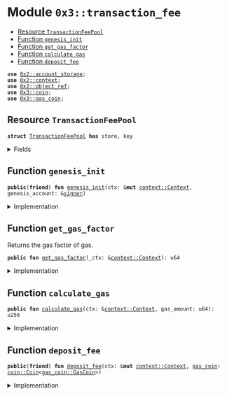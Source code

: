
<a name="0x3_transaction_fee"></a>

# Module `0x3::transaction_fee`



-  [Resource `TransactionFeePool`](#0x3_transaction_fee_TransactionFeePool)
-  [Function `genesis_init`](#0x3_transaction_fee_genesis_init)
-  [Function `get_gas_factor`](#0x3_transaction_fee_get_gas_factor)
-  [Function `calculate_gas`](#0x3_transaction_fee_calculate_gas)
-  [Function `deposit_fee`](#0x3_transaction_fee_deposit_fee)


<pre><code><b>use</b> <a href="">0x2::account_storage</a>;
<b>use</b> <a href="">0x2::context</a>;
<b>use</b> <a href="">0x2::object_ref</a>;
<b>use</b> <a href="coin.md#0x3_coin">0x3::coin</a>;
<b>use</b> <a href="gas_coin.md#0x3_gas_coin">0x3::gas_coin</a>;
</code></pre>



<a name="0x3_transaction_fee_TransactionFeePool"></a>

## Resource `TransactionFeePool`



<pre><code><b>struct</b> <a href="transaction_fee.md#0x3_transaction_fee_TransactionFeePool">TransactionFeePool</a> <b>has</b> store, key
</code></pre>



<details>
<summary>Fields</summary>


<dl>
<dt>
<code>fee: <a href="_ObjectRef">object_ref::ObjectRef</a>&lt;<a href="coin.md#0x3_coin_CoinStore">coin::CoinStore</a>&gt;</code>
</dt>
<dd>

</dd>
</dl>


</details>

<a name="0x3_transaction_fee_genesis_init"></a>

## Function `genesis_init`



<pre><code><b>public</b>(<b>friend</b>) <b>fun</b> <a href="transaction_fee.md#0x3_transaction_fee_genesis_init">genesis_init</a>(ctx: &<b>mut</b> <a href="_Context">context::Context</a>, genesis_account: &<a href="">signer</a>)
</code></pre>



<details>
<summary>Implementation</summary>


<pre><code><b>public</b>(<b>friend</b>) <b>fun</b> <a href="transaction_fee.md#0x3_transaction_fee_genesis_init">genesis_init</a>(ctx: &<b>mut</b> Context, genesis_account: &<a href="">signer</a>)  {
    <b>let</b> fee_store = <a href="coin.md#0x3_coin_create_coin_store">coin::create_coin_store</a>&lt;GasCoin&gt;(ctx);
    <a href="_global_move_to">account_storage::global_move_to</a>(ctx, genesis_account, <a href="transaction_fee.md#0x3_transaction_fee_TransactionFeePool">TransactionFeePool</a>{
        fee: fee_store,
    })
}
</code></pre>



</details>

<a name="0x3_transaction_fee_get_gas_factor"></a>

## Function `get_gas_factor`

Returns the gas factor of gas.


<pre><code><b>public</b> <b>fun</b> <a href="transaction_fee.md#0x3_transaction_fee_get_gas_factor">get_gas_factor</a>(_ctx: &<a href="_Context">context::Context</a>): u64
</code></pre>



<details>
<summary>Implementation</summary>


<pre><code><b>public</b> <b>fun</b> <a href="transaction_fee.md#0x3_transaction_fee_get_gas_factor">get_gas_factor</a>(_ctx: &Context): u64 {
    //TODO we should provide a algorithm <b>to</b> cordanate the gas factor based on the network throughput
    <b>return</b> 1
}
</code></pre>



</details>

<a name="0x3_transaction_fee_calculate_gas"></a>

## Function `calculate_gas`



<pre><code><b>public</b> <b>fun</b> <a href="transaction_fee.md#0x3_transaction_fee_calculate_gas">calculate_gas</a>(ctx: &<a href="_Context">context::Context</a>, gas_amount: u64): u256
</code></pre>



<details>
<summary>Implementation</summary>


<pre><code><b>public</b> <b>fun</b> <a href="transaction_fee.md#0x3_transaction_fee_calculate_gas">calculate_gas</a>(ctx: &Context, gas_amount: u64): u256{
    (gas_amount <b>as</b> u256) * (<a href="transaction_fee.md#0x3_transaction_fee_get_gas_factor">get_gas_factor</a>(ctx) <b>as</b> u256)
}
</code></pre>



</details>

<a name="0x3_transaction_fee_deposit_fee"></a>

## Function `deposit_fee`



<pre><code><b>public</b>(<b>friend</b>) <b>fun</b> <a href="transaction_fee.md#0x3_transaction_fee_deposit_fee">deposit_fee</a>(ctx: &<b>mut</b> <a href="_Context">context::Context</a>, <a href="gas_coin.md#0x3_gas_coin">gas_coin</a>: <a href="coin.md#0x3_coin_Coin">coin::Coin</a>&lt;<a href="gas_coin.md#0x3_gas_coin_GasCoin">gas_coin::GasCoin</a>&gt;)
</code></pre>



<details>
<summary>Implementation</summary>


<pre><code><b>public</b>(<b>friend</b>) <b>fun</b> <a href="transaction_fee.md#0x3_transaction_fee_deposit_fee">deposit_fee</a>(ctx: &<b>mut</b> Context, <a href="gas_coin.md#0x3_gas_coin">gas_coin</a>: Coin&lt;GasCoin&gt;) {
    <b>let</b> pool = <a href="_global_borrow_mut">account_storage::global_borrow_mut</a>&lt;<a href="transaction_fee.md#0x3_transaction_fee_TransactionFeePool">TransactionFeePool</a>&gt;(ctx, @rooch_framework);
    <b>let</b> coin_store = <a href="_borrow_mut">object_ref::borrow_mut</a>(&<b>mut</b> pool.fee);
    <a href="coin.md#0x3_coin_deposit_to_store">coin::deposit_to_store</a>&lt;GasCoin&gt;(coin_store, <a href="gas_coin.md#0x3_gas_coin">gas_coin</a>);
}
</code></pre>



</details>
